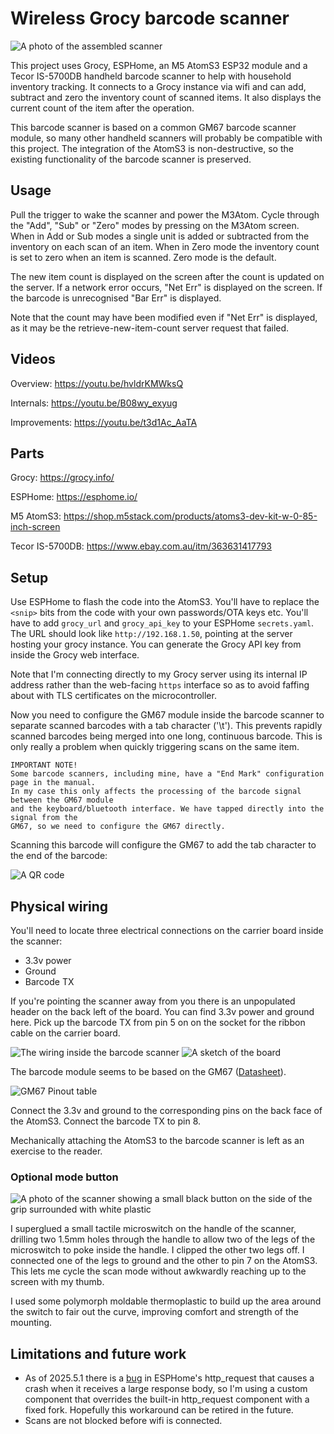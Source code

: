 # Wireless Grocy barcode scanner

![A photo of the assembled scanner](scanner.jpg)

This project uses Grocy, ESPHome, an M5 AtomS3 ESP32 module and a Tecor IS-5700DB handheld barcode scanner
to help with household inventory tracking. It connects to a Grocy instance via wifi and can
add, subtract and zero the inventory count of scanned items. It also displays the current
count of the item after the operation.

This barcode scanner is based on a common GM67 barcode scanner module, so many other handheld
scanners will probably be compatible with this project. The integration of the AtomS3 is
non-destructive, so the existing functionality of the barcode scanner is preserved.

## Usage

Pull the trigger to wake the scanner and power the M3Atom. Cycle through the "Add", "Sub" or
"Zero" modes by pressing on the M3Atom screen. When in Add or Sub modes a single unit is added
or subtracted from the inventory on each scan of an item. When in Zero mode the inventory count
is set to zero when an item is scanned. Zero mode is the default.

The new item count is displayed on the screen after the count is updated on the server. If a
network error occurs, "Net Err" is displayed on the screen. If the barcode is unrecognised
"Bar Err" is displayed.

Note that the count may have been modified even if "Net Err" is displayed, as it may be
the retrieve-new-item-count server request that failed.

## Videos

Overview: https://youtu.be/hvldrKMWksQ

Internals: https://youtu.be/B08wy_exyug

Improvements: https://youtu.be/t3d1Ac_AaTA

## Parts

Grocy: https://grocy.info/

ESPHome: https://esphome.io/

M5 AtomS3: https://shop.m5stack.com/products/atoms3-dev-kit-w-0-85-inch-screen

Tecor IS-5700DB: https://www.ebay.com.au/itm/363631417793

## Setup

Use ESPHome to flash the code into the AtomS3. You'll have to replace the `<snip>` bits
from the code with your own passwords/OTA keys etc. You'll have to add `grocy_url` and
`grocy_api_key` to your ESPHome `secrets.yaml`. The URL should look like
`http://192.168.1.50`, pointing at the server hosting your grocy instance. You can generate
the Grocy API key from inside the Grocy web interface.

Note that I'm connecting directly to my Grocy server using its internal IP address rather
than the web-facing `https` interface so as to avoid faffing about with TLS certificates
on the microcontroller.

Now you need to configure the GM67 module inside the barcode scanner to separate scanned
barcodes with a tab character ('\t'). This prevents rapidly scanned barcodes being merged
into one long, continuous barcode. This is only really a problem when quickly triggering
scans on the same item.

    IMPORTANT NOTE!
    Some barcode scanners, including mine, have a "End Mark" configuration page in the manual.
    In my case this only affects the processing of the barcode signal between the GM67 module
    and the keyboard/bluetooth interface. We have tapped directly into the signal from the
    GM67, so we need to configure the GM67 directly.

Scanning this barcode will configure the GM67 to add the tab character to the end of the barcode:

![A QR code](tab_qr_code.jpg)

## Physical wiring

You'll need to locate three electrical connections on the carrier board inside the scanner:

  * 3.3v power
  * Ground
  * Barcode TX

If you're pointing the scanner away from you there is an unpopulated header on the back left
of the board. You can find 3.3v power and ground here. Pick up the barcode TX from pin 5 on
on the socket for the ribbon cable on the carrier board.

![The wiring inside the barcode scanner](GM67-internals.jpg)
![A sketch of the board](GM67-diagram.jpg)

The barcode module seems to be based on the GM67 ([Datasheet](https://hubtronics.in/docs/GM67-Barcode-module.pdf)).

![GM67 Pinout table](GM67-pinout.jpg)

Connect the 3.3v and ground to the corresponding pins on the back face of the AtomS3. Connect
the barcode TX to pin 8.

Mechanically attaching the AtomS3 to the barcode scanner is left as an exercise to the reader.

### Optional mode button

![A photo of the scanner showing a small black button on the side of the grip surrounded with white plastic](mode_button.jpg)

I superglued a small tactile microswitch on the handle of the scanner, drilling two 1.5mm holes through the handle
to allow two of the legs of the microswitch to poke inside the handle. I clipped the other two legs off. I connected
one of the legs to ground and the other to pin 7 on the AtomS3. This lets me cycle the scan mode without
awkwardly reaching up to the screen with my thumb.

I used some polymorph moldable thermoplastic to build up the area around the switch to fair out the curve, improving
comfort and strength of the mounting.

## Limitations and future work

  * As of 2025.5.1 there is a [bug](https://github.com/esphome/issues/issues/5949) in ESPHome's http_request that causes
    a crash when it receives a large response body, so I'm using a custom component that overrides the built-in http_request
    component with a fixed fork. Hopefully this workaround can be retired in the future.
  * Scans are not blocked before wifi is connected.